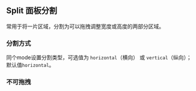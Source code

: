 <div class="demo-header">
<p class="overviewicon">
  <span class="wapi-container-split"/>
</p>

## Split 面板分割

<nova-uxlink widget-name="Split"></nova-uxlink>

常用于将一片区域，分割为可以拖拽调整宽度或高度的两部分区域。
</div>

### 分割方式

同个mode设置分割类型，可选值为 `horizontal`（横向） 或 `vertical`（纵向）；默认值`horizontal`。

<nova-demo-view link="split/split-mode"></nova-demo-view>

### 不可拖拽

<nova-demo-view link="split/basic-usage1"></nova-demo-view>

<br>

